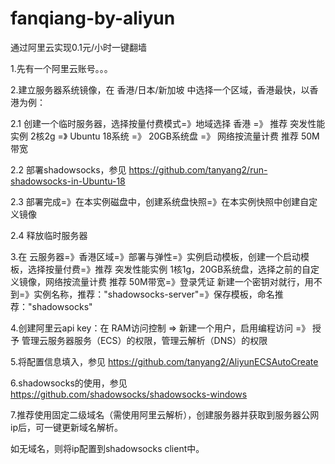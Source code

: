 # fanqiang-by-aliyun
通过阿里云实现0.1元/小时一键翻墙

1.先有一个阿里云账号。。。

2.建立服务器系统镜像，在 香港/日本/新加坡 中选择一个区域，香港最快，以香港为例：

2.1 创建一个临时服务器，选择按量付费模式=》地域选择 香港 =》 推荐 突发性能实例 2核2g =》 Ubuntu 18系统 =》 20GB系统盘 =》 网络按流量计费 推荐 50M带宽

2.2 部署shadowsocks，参见 https://github.com/tanyang2/run-shadowsocks-in-Ubuntu-18

2.3 部署完成=》在本实例磁盘中，创建系统盘快照=》在本实例快照中创建自定义镜像

2.4 释放临时服务器

3.在 云服务器=》香港区域=》部署与弹性=》实例启动模板，创建一个启动模板，选择按量付费=》推荐 突发性能实例 1核1g，20GB系统盘，选择之前的自定义镜像，网络按流量计费 推荐 50M带宽=》登录凭证 新建一个密钥对就行，用不到=》实例名称，推荐："shadowsocks-server"=》保存模板，命名推荐："shadowsocks"

4.创建阿里云api key：在 RAM访问控制 => 新建一个用户，启用编程访问 =》 授予 管理云服务器服务（ECS）的权限，管理云解析（DNS）的权限

5.将配置信息填入，参见 https://github.com/tanyang2/AliyunECSAutoCreate

6.shadowsocks的使用，参见 https://github.com/shadowsocks/shadowsocks-windows

7.推荐使用固定二级域名（需使用阿里云解析），创建服务器并获取到服务器公网ip后，可一键更新域名解析。

如无域名，则将ip配置到shadowsocks client中。
